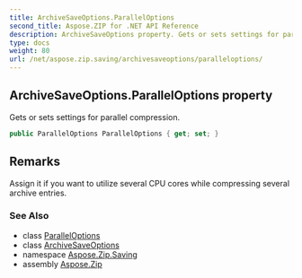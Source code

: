 ```yaml
---
title: ArchiveSaveOptions.ParallelOptions
second_title: Aspose.ZIP for .NET API Reference
description: ArchiveSaveOptions property. Gets or sets settings for parallel compression
type: docs
weight: 80
url: /net/aspose.zip.saving/archivesaveoptions/paralleloptions/
---
```

## ArchiveSaveOptions.ParallelOptions property

Gets or sets settings for parallel compression.

```csharp
public ParallelOptions ParallelOptions { get; set; }
```

## Remarks

Assign it if you want to utilize several CPU cores while compressing several archive entries.

### See Also

* class [ParallelOptions](../../paralleloptions/)
* class [ArchiveSaveOptions](../)
* namespace [Aspose.Zip.Saving](../../archivesaveoptions/)
* assembly [Aspose.Zip](../../../)


